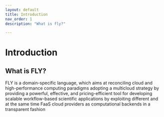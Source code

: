 ```yaml
---
layout: default
title: Introduction
nav_order: 1
description: "What is fly?"

---
```


# Introduction

## What is FLY?

FLY is a domain-specific language, which aims at reconciling cloud and high-performance computing paradigms adopting a multicloud strategy by providing a powerful, effective, and pricing-efficient tool for developing scalable workflow-based scientific applications by exploiting different and at the same time FaaS cloud providers as computational backends in a transparent fashion
